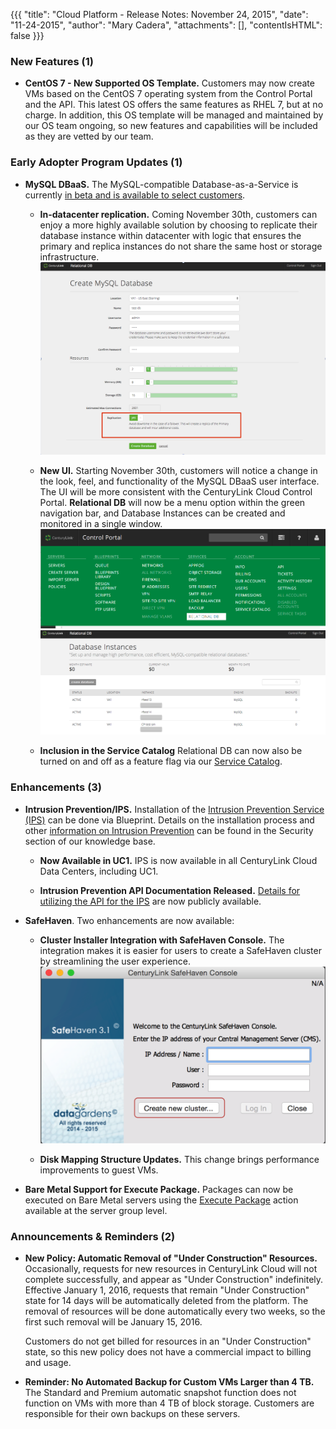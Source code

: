 {{{
"title": "Cloud Platform - Release Notes: November 24, 2015",
"date": "11-24-2015",
"author": "Mary Cadera",
"attachments": [],
"contentIsHTML": false
}}}

### New Features (1)

* __CentOS 7 - New Supported OS Template.__ Customers may now create VMs based on the CentOS 7 operating system from the Control Portal and the API. This latest OS offers the same features as RHEL 7, but at no charge. In addition, this OS template will be managed and maintained by our OS team ongoing, so new features and capabilities will be included as they are vetted by our team.  

### Early Adopter Program Updates (1)

* __MySQL DBaaS.__ The MySQL-compatible Database-as-a-Service is currently [in beta and is available to select customers](https://www.ctl.io/dbaas/).   

  * __In-datacenter replication.__ Coming November 30th, customers can enjoy a more highly available solution by choosing to replicate their database instance within datacenter with logic that ensures the primary and replica instances do not share the same host or storage infrastructure.
  ![In DC Replication](../images/2015-11-24_releasenotes2.png)
  
  * __New UI.__ Starting November 30th, customers will notice a change in the look, feel, and functionality of the MySQL DBaaS user interface. The UI will be more consistent with the CenturyLink Cloud Control Portal. __Relational DB__ will now be a menu option within the green navigation bar, and Database Instances can be created and monitored in a single window.
  ![Navigation](../images/2015-11-24_releasenotes1.png)
  ![DB Instances](../images/2015-11-24_releasenotes3.png)
  * __Inclusion in the Service Catalog__ Relational DB can now also be turned on and off as a feature flag via our [Service Catalog](https://www.ctl.io/knowledge-base/general/getting-started-with-the-service-catalog/). 


### Enhancements (3)

* __Intrusion Prevention/IPS.__ Installation of the [Intrusion Prevention Service (IPS)](https://www.ctl.io/intrusion-prevention-service/) can be done via Blueprint. Details on the installation process and other [information on Intrusion Prevention](https://www.ctl.io/knowledge-base/security/#1) can be found in the Security section of our knowledge base.

  * __Now Available in UC1.__ IPS is now available in all CenturyLink Cloud Data Centers, including UC1.

  * __Intrusion Prevention API Documentation Released.__ [Details for utilizing the API for the IPS](https://www.ctl.io/knowledge-base/security/ips-api/) are now publicly available.

* __SafeHaven__. Two enhancements are now available:

  * __Cluster Installer Integration with SafeHaven Console.__ The integration makes it is easier for users to create a SafeHaven cluster by streamlining the user experience.
  ![SafeHaven Console](../images/2015-11-24_releasenotes4.png)

  * __Disk Mapping Structure Updates.__ This change brings performance improvements to guest VMs.

* __Bare Metal Support for Execute Package.__ Packages can now be executed on Bare Metal servers using the [Execute Package](https://www.ctl.io/knowledge-base/servers/using-group-tasks-to-install-software-and-run-scripts-on-groups/) action available at the server group level.

### Announcements & Reminders (2)

* __New Policy: Automatic Removal of "Under Construction" Resources.__ Occasionally, requests for new resources in CenturyLink Cloud will not complete successfully, and appear as "Under Construction" indefinitely. Effective January 1, 2016, requests that remain "Under Construction" state for 14 days will be automatically deleted from the platform. The removal of resources will be done automatically every two weeks, so the first such removal will be January 15, 2016.

  Customers do not get billed for resources in an "Under Construction" state, so this new policy does not have a commercial impact to billing and usage.
  
* __Reminder: No Automated Backup for Custom VMs Larger than 4 TB.__ The Standard and Premium automatic snapshot function does not function on VMs with more than 4 TB of block storage. Customers are responsible for their own backups on these servers.
